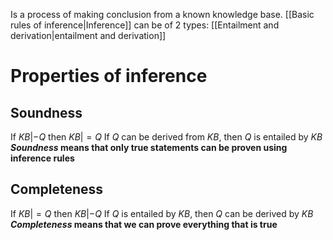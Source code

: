 Is a process of making conclusion from a known knowledge base.
[[Basic rules of inference|Inference]] can be of 2 types: [[Entailment and derivation|entailment and derivation]]

# Properties of inference
## Soundness
If $KB|-Q$ then $KB|=Q$
If $Q$ can be derived from $KB$, then $Q$ is entailed by $KB$
***Soundness* means that only true statements can be proven using inference rules**

## Completeness
If $KB|=Q$ then $KB|-Q$
If $Q$ is entailed by $KB$, then $Q$ can be derived by $KB$
***Completeness* means that we can prove everything that is true**
